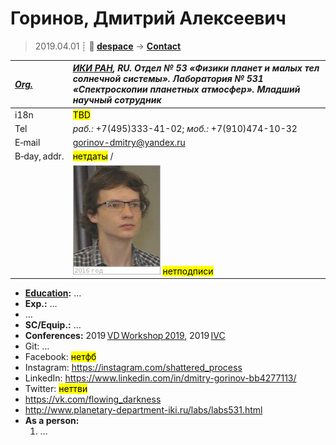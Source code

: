 # Горинов, Дмитрий Алексеевич
> 2019.04.01 ┊ **🚀 [despace](index.md)** → **[Contact](contact.md)**

|*[Org.](contact.md)*|*[ИКИ РАН](zz_iki_ras.md), RU. Отдел № 53 «Физики планет и малых тел солнечной системы». Лаборатория № 531 «Спектроскопии планетных атмосфер». Младший научный сотрудник*|
|:--|:--|
|i18n| <mark>TBD</mark> |
|Tel|*раб.:* +7(495)333-41-02; *моб.:* +7(910)474-10-32 |
|E‑mail| <gorinov-dmitry@yandex.ru> |
|B‑day, addr.| <mark>нетдаты</mark> / |
|| ![](f/contact/g/gorinov_001_photo.jpg) <mark>нетподписи</mark> |

   - **[Education](edu.md):** …
   - **Exp.:** …
   - …
   - **SC/Equip.:** …
   - **Conferences:** 2019 [VD Workshop 2019](vdws2019.md), 2019 [IVC](ivc_2019.md)
   - Git: …
   - Facebook: <mark>нетфб</mark>
   - Instagram: <https://instagram.com/shattered_process>
   - LinkedIn: <https://www.linkedin.com/in/dmitry-gorinov-bb4277113/>
   - Twitter: <mark>неттви</mark>
   - <https://vk.com/flowing_darkness>
   - <http://www.planetary-department-iki.ru/labs/labs531.html>
   - **As a person:**
      1. …
